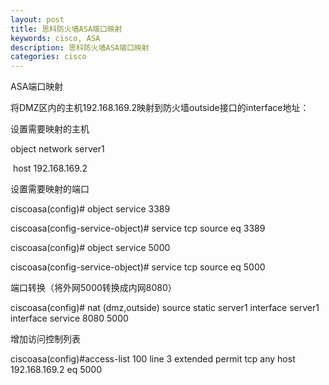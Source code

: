 ```yaml
---
layout: post
title: 思科防火墙ASA端口映射
keywords: cisco, ASA
description: 思科防火墙ASA端口映射
categories: cisco
---
```


ASA端口映射
<p>将DMZ区内的主机192.168.169.2映射到防火墙outside接口的interface地址：</p>
<p>设置需要映射的主机</p>
<p>object network server1</p>
<p>&nbsp;host 192.168.169.2</p>
<p>设置需要映射的端口</p>
<p>ciscoasa(config)# object service 3389</p>
<p>ciscoasa(config-service-object)# service tcp source eq 3389</p>
<p>ciscoasa(config)# object service 5000</p>
<p>ciscoasa(config-service-object)# service tcp source eq 5000</p>
<p><span lang="zh-CN">端口转换（将外网<span lang="en-US">5000<span lang="zh-CN">转换成内网<span lang="en-US">8080<span lang="zh-CN">）</span></span></span></span></span></p>
<p>ciscoasa(config)# nat (dmz,outside) source static server1 interface server1 interface service 8080 5000</p>
<p>增加访问控制列表</p>
<p>ciscoasa(config)#access-list 100 line 3 extended permit tcp any host 192.168.169.2 eq 5000</p>
    
